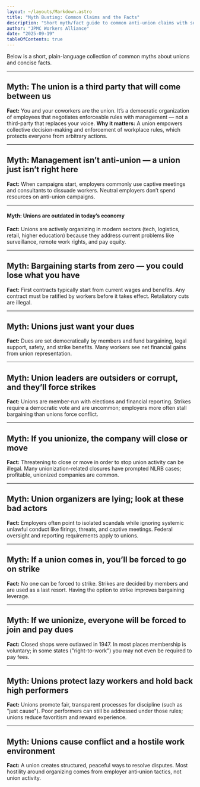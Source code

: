```yaml
---
layout: ~/layouts/Markdown.astro
title: "Myth Busting: Common Claims and the Facts"
description: "Short myth/fact guide to common anti-union claims with sources and short explanations."
author: "JPMC Workers Alliance"
date: "2025-09-19"
tableOfContents: true
---
```


Below is a short, plain-language collection of common myths about unions and concise facts.

---

## Myth: The union is a third party that will come between us
**Fact:** You and your coworkers are the union. It’s a democratic organization of employees that negotiates enforceable rules with management — not a third-party that replaces your voice.
**Why it matters:** A union empowers collective decision-making and enforcement of workplace rules, which protects everyone from arbitrary actions.

---

## Myth: Management isn’t anti-union — a union just isn’t right here
**Fact:** When campaigns start, employers commonly use captive meetings and consultants to dissuade workers. Neutral employers don’t spend resources on anti-union campaigns.

---

#### Myth: Unions are outdated in today’s economy
**Fact:** Unions are actively organizing in modern sectors (tech, logistics, retail, higher education) because they address current problems like surveillance, remote work rights, and pay equity.

---

## Myth: Bargaining starts from zero — you could lose what you have
**Fact:** First contracts typically start from current wages and benefits. Any contract must be ratified by workers before it takes effect. Retaliatory cuts are illegal.

---

## Myth: Unions just want your dues
**Fact:** Dues are set democratically by members and fund bargaining, legal support, safety, and strike benefits. Many workers see net financial gains from union representation.

---

## Myth: Union leaders are outsiders or corrupt, and they’ll force strikes
**Fact:** Unions are member‑run with elections and financial reporting. Strikes require a democratic vote and are uncommon; employers more often stall bargaining than unions force conflict.

---

## Myth: If you unionize, the company will close or move
**Fact:** Threatening to close or move in order to stop union activity can be illegal. Many unionization-related closures have prompted NLRB cases; profitable, unionized companies are common.

---

## Myth: Union organizers are lying; look at these bad actors
**Fact:** Employers often point to isolated scandals while ignoring systemic unlawful conduct like firings, threats, and captive meetings. Federal oversight and reporting requirements apply to unions.

---

## Myth: If a union comes in, you’ll be forced to go on strike
**Fact:** No one can be forced to strike. Strikes are decided by members and are used as a last resort. Having the option to strike improves bargaining leverage.

---

## Myth: If we unionize, everyone will be forced to join and pay dues
**Fact:** Closed shops were outlawed in 1947. In most places membership is voluntary; in some states ("right-to-work") you may not even be required to pay fees.

---

## Myth: Unions protect lazy workers and hold back high performers
**Fact:** Unions promote fair, transparent processes for discipline (such as "just cause"). Poor performers can still be addressed under those rules; unions reduce favoritism and reward experience.

---

## Myth: Unions cause conflict and a hostile work environment
**Fact:** A union creates structured, peaceful ways to resolve disputes. Most hostility around organizing comes from employer anti‑union tactics, not union activity.
